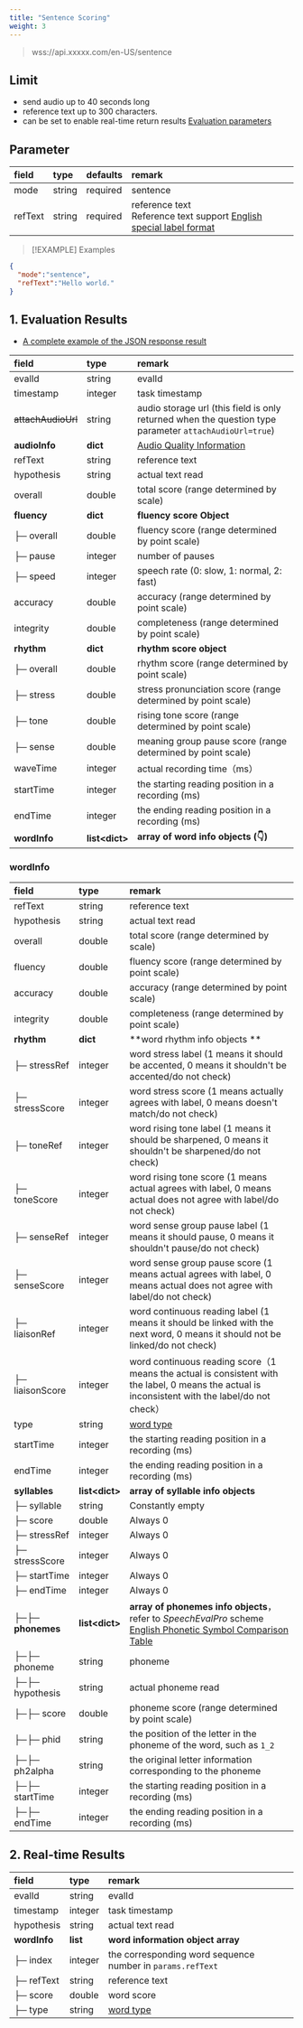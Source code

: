 ```yaml
---
title: "Sentence Scoring"
weight: 3
---
```


> wss://api.xxxxx.com/en-US/sentence
## Limit

- send audio up to 40 seconds long 
- reference text up to 300 characters.
- can be set to enable real-time return results [Evaluation parameters](mode/common.md)

## Parameter

| **field** | **type** | **defaults** | **remark**                                                                                         |
|:----------|:---------|:-------------|:---------------------------------------------------------------------------------------------------|
| mode      | string   | required     | sentence                                                                                           |
| refText   | string   | required     | reference text <br />Reference text support [English special label format](datadict/annotation-en) |

> [!EXAMPLE] Examples
>
> 

```json
{
  "mode":"sentence",
  "refText":"Hello world."
}
```

## 1. Evaluation Results

- [A complete example of the JSON response result](mode/en-basic/sentence-result)

| **field**      | **type**          | **remark**                                                                                       |
|:---------------|:------------------|:-------------------------------------------------------------------------------------------------|
| evalId         | string            | evalId                                                                                           |
| timestamp      | integer           | task timestamp                                                                                   |
|~~attachAudioUrl~~       | string            | audio storage url (this field is only returned when the question type parameter `attachAudioUrl=true`) |
| **audioInfo**  | **dict**          | [Audio Quality Information](mode/common)                                                         |
| refText        | string            | reference text                                                                                   |
| hypothesis     | string            | actual text read                                                                                 |
| overall        | double            | total score (range determined by scale)                                                          |
| **fluency**    | **dict**          | **fluency score Object**                                                                         |
| ├─ overall     | double            | fluency score (range determined by point scale)                                                  |
| ├─ pause       | integer           | number of pauses                                                                                 |
| ├─ speed       | integer           | speech rate (0: slow, 1: normal, 2: fast)                                                        |
| accuracy       | double            | accuracy (range determined by point scale)                                                       |
| integrity      | double            | completeness (range determined by point scale)                                                   |
| **rhythm**     | **dict**          | **rhythm score object**                                                                          |
| ├─ overall     | double            | rhythm score (range determined by point scale)                                                   |
| ├─ stress      | double            | stress pronunciation score (range determined by point scale)                                     |
| ├─ tone        | double            | rising tone score (range determined by point scale)                                              |
| ├─ sense       | double            | meaning group pause score (range determined by point scale)                                      |
| waveTime       | integer           | actual recording time（ms）                                                                        |
| startTime      | integer           | the starting reading position in a recording (ms)                                                |
| endTime        | integer           | the ending reading position in a recording (ms)                                                  |
| **wordInfo**   | **list\<dict\>**  | **array of word info objects (👇)**                                                              |

### wordInfo

| **field**          | **type**          | **remark**                                                                                                                                     |
|:-------------------|:------------------|:-----------------------------------------------------------------------------------------------------------------------------------------------|
| refText            | string            | reference text                                                                                                                                 |
| hypothesis         | string            | actual text read                                                                                                                               |
| overall            | double            | total score (range determined by scale)                                                                                                        |
| fluency            | double            | fluency score (range determined by point scale)                                                                                                |
| accuracy           | double            | accuracy (range determined by point scale)                                                                                                     |
| integrity          | double            | completeness (range determined by point scale)                                                                                                 |
| **rhythm**         | **dict**          | **word rhythm info objects **                                                                                                                  |
| ├─ stressRef       | integer           | word stress label (1 means it should be accented, 0 means it shouldn't be accented/do not check)                                               |
| ├─ stressScore     | integer           | word stress score (1 means actually agrees with label, 0 means doesn't match/do not check)                                                     |
| ├─ toneRef         | integer           | word rising tone label (1 means it should be sharpened, 0 means it shouldn't be sharpened/do not check)                                        |
| ├─ toneScore       | integer           | word rising tone score (1 means actual agrees with label, 0 means actual does not agree with label/do not check)                               |
| ├─ senseRef        | integer           | word sense group pause label (1 means it should pause, 0 means it shouldn't pause/do not check)                                                |
| ├─ senseScore      | integer           | word sense group pause score (1 means actual agrees with label, 0 means actual does not agree with label/do not check)                         |
| ├─ liaisonRef      | integer           | word continuous reading label (1 means it should be linked with the next word, 0 means it should not be linked/do not check)                   |
| ├─ liaisonScore    | integer           | word continuous reading score（1 means the actual is consistent with the label, 0 means the actual is inconsistent with the label/do not check） |
| type               | string            | [word type](datadict/other)                                                                                                                    |
| startTime          | integer           | the starting reading position in a recording (ms)                                                                                              |
| endTime            | integer           | the ending reading position in a recording (ms)                                                                                                |
| **syllables**      | **list\<dict\>**  | **array of syllable info objects**                                                                                                             |
| ├─ syllable        | string            | Constantly empty                                                                                                                               |
| ├─ score           | double            | Always 0                                                                                                                                       |
| ├─ stressRef       | integer           | Always 0                                                                                                                                       |
| ├─ stressScore     | integer           | Always 0                                                                                                                                       |
| ├─ startTime       | integer           | Always 0                                                                                                                                       |
| ├─ endTime         | integer           | Always 0                                                                                                                                       |
| ├─├─ **phonemes**  | **list\<dict\>**  | **array of phonemes info objects**， refer to *SpeechEvalPro* scheme [English Phonetic Symbol Comparison Table](datadict/phoneme)               |
| ├─├─ phoneme       | string            | phoneme                                                                                                                                        |
| ├─├─ hypothesis    | string            | actual phoneme read                                                                                                                            |
| ├─├─ score         | double            | phoneme score (range determined by point scale)                                                                                                |
| ├─├─ phid          | string            | the position of the letter in the phoneme of the word, such as `1_2`                                                                           |
| ├─├─ ph2alpha      | string            | the original letter information corresponding to the phoneme                                                                                   |
| ├─├─ startTime     | integer           | the starting reading position in a recording (ms)                                                                                              |
| ├─├─ endTime       | integer           | the ending reading position in a recording (ms)                                                                                                |

## 2. Real-time Results

| **field**     | **type**  | **remark**                                                  |
|:--------------|:----------|:------------------------------------------------------------|
| evalId        | string    | evalId                                                      |
| timestamp     | integer   | task timestamp                                              |
| hypothesis    | string    | actual text read                                            |
| **wordInfo**  | **list**  | **word information object array**                           |
| ├─ index      | integer   | the corresponding word sequence number in `params.refText`  |
| ├─ refText    | string    | reference text                                              |
| ├─ score      | double    | word score                                                  |
| ├─ type       | string    | [word type](datadict/other)                                 |